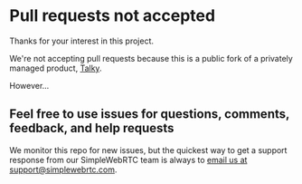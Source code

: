 # Pull requests not accepted

Thanks for your interest in this project. 

We're not accepting pull requests because this is a public fork of a privately managed product, [Talky](https://talky.io).

However...

## Feel free to use issues for questions, comments, feedback, and help requests

We monitor this repo for new issues, but the quickest way to get a support response from our SimpleWebRTC team is always to [email us at support@simplewebrtc.com](mailto:support@simplewebrtc.com).
